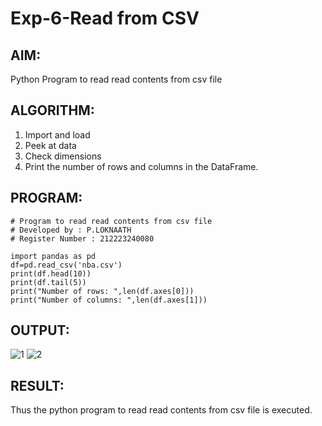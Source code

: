 # Exp-6-Read from CSV

## AIM:
Python Program to read read contents from csv file
## ALGORITHM:
1. Import and load
2. Peek at data
3. Check dimensions
4. Print the number of rows and columns in the DataFrame.


## PROGRAM:
~~~
# Program to read read contents from csv file
# Developed by : P.LOKNAATH
# Register Number : 212223240080

import pandas as pd
df=pd.read_csv('nba.csv')
print(df.head(10))
print(df.tail(5))
print("Number of rows: ",len(df.axes[0]))
print("Number of columns: ",len(df.axes[1]))

~~~
## OUTPUT:
![1](https://github.com/Loknaath-sec/Read-from-CSV/assets/145742558/27100999-0b86-4ac2-8ea3-27e8c9d480dc)
![2](https://github.com/Loknaath-sec/Read-from-CSV/assets/145742558/ab11ce2e-9c00-49f0-8354-8c04b7922a6e)

## RESULT:
Thus the python program to read read contents from csv file is executed.
